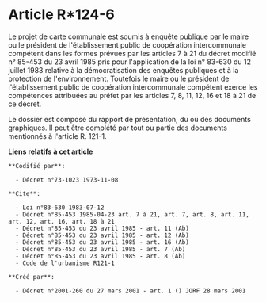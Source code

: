# Article R*124-6

Le projet de carte communale est soumis à enquête publique par le maire ou le président de l'établissement public de
coopération intercommunale compétent dans les formes prévues par les articles 7 à 21 du décret modifié n° 85-453 du 23 avril
1985 pris pour l'application de la loi n° 83-630 du 12 juillet 1983 relative à la démocratisation des enquêtes publiques et à
la protection de l'environnement. Toutefois le maire ou le président de l'établissement public de coopération intercommunale
compétent exerce les compétences attribuées au préfet par les articles 7, 8, 11, 12, 16 et 18 à 21 de ce décret.

Le dossier est composé du rapport de présentation, du ou des documents graphiques. Il peut être complété par tout ou partie
des documents mentionnés à l'article R. 121-1.

**Liens relatifs à cet article**

	**Codifié par**:

	  - Décret n°73-1023 1973-11-08

	**Cite**:

	  - Loi n°83-630 1983-07-12
	  - Décret n°85-453 1985-04-23 art. 7 à 21, art. 7, art. 8, art. 11, art. 12, art. 16, art. 18 à 21
	  - Décret n°85-453 du 23 avril 1985 - art. 11 (Ab)
	  - Décret n°85-453 du 23 avril 1985 - art. 12 (Ab)
	  - Décret n°85-453 du 23 avril 1985 - art. 16 (Ab)
	  - Décret n°85-453 du 23 avril 1985 - art. 7 (Ab)
	  - Décret n°85-453 du 23 avril 1985 - art. 8 (Ab)
	  - Code de l'urbanisme R121-1

	**Créé par**:

	  - Décret n°2001-260 du 27 mars 2001 - art. 1 () JORF 28 mars 2001
